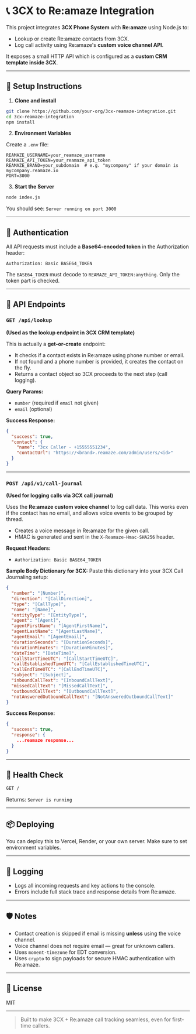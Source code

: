 # 📞 3CX to Re:amaze Integration

This project integrates **3CX Phone System** with **Re:amaze** using Node.js to:

- Lookup or create Re:amaze contacts from 3CX.
- Log call activity using Re:amaze's **custom voice channel API**.

It exposes a small HTTP API which is configured as a **custom CRM template inside 3CX**.

---

## 🔧 Setup Instructions

1. **Clone and install**

```bash
git clone https://github.com/your-org/3cx-reamaze-integration.git
cd 3cx-reamaze-integration
npm install
```

2. **Environment Variables**

Create a `.env` file:

```env
REAMAZE_USERNAME=your_reamaze_username
REAMAZE_API_TOKEN=your_reamaze_api_token
REAMAZE_BRAND=your_subdomain  # e.g. "mycompany" if your domain is mycompany.reamaze.io
PORT=3000
```

3. **Start the Server**

```bash
node index.js
```

You should see: `Server running on port 3000`

---

## 🔐 Authentication

All API requests must include a **Base64-encoded token** in the Authorization header:

```
Authorization: Basic BASE64_TOKEN
```

The `BASE64_TOKEN` must decode to `REAMAZE_API_TOKEN:anything`. Only the token part is checked.

---

## 🚀 API Endpoints

### `GET /api/lookup`
**(Used as the lookup endpoint in 3CX CRM template)**

This is actually a **get-or-create** endpoint:

- It checks if a contact exists in Re:amaze using phone number or email.
- If not found and a phone number is provided, it creates the contact on the fly.
- Returns a contact object so 3CX proceeds to the next step (call logging).

**Query Params:**
- `number` (required if `email` not given)
- `email` (optional)

**Success Response:**
```json
{
  "success": true,
  "contact": {
    "name": "3cx Caller - +15555551234",
    "contactUrl": "https://<brand>.reamaze.com/admin/users/<id>"
  }
}
```

---

### `POST /api/v1/call-journal`
**(Used for logging calls via 3CX call journal)**

Uses the **Re:amaze custom voice channel** to log call data.
This works even if the contact has no email, and allows voice events to be grouped by thread.

- Creates a voice message in Re:amaze for the given call.
- HMAC is generated and sent in the `X-Reamaze-Hmac-SHA256` header.

**Request Headers:**
- `Authorization: Basic BASE64_TOKEN`

**Sample Body Dictionary for 3CX:**
Paste this dictionary into your 3CX Call Journaling setup:

```json
{
  "number": "[Number]",
  "direction": "[CallDirection]",
  "type": "[CallType]",
  "name": "[Name]",
  "entityType": "[EntityType]",
  "agent": "[Agent]",
  "agentFirstName": "[AgentFirstName]",
  "agentLastName": "[AgentLastName]",
  "agentEmail": "[AgentEmail]",
  "durationSeconds": "[DurationSeconds]",
  "durationMinutes": "[DurationMinutes]",
  "dateTime": "[DateTime]",
  "callStartTimeUTC": "[CallStartTimeUTC]",
  "callEstablishedTimeUTC": "[CallEstablishedTimeUTC]",
  "callEndTimeUTC": "[CallEndTimeUTC]",
  "subject": "[Subject]",
  "inboundCallText": "[InboundCallText]",
  "missedCallText": "[MissedCallText]",
  "outboundCallText": "[OutboundCallText]",
  "notAnsweredOutboundCallText": "[NotAnsweredOutboundCallText]"
}
```

**Success Response:**
```json
{
  "success": true,
  "response": {
    ...reamaze response...
  }
}
```

---

## 🧪 Health Check

```bash
GET /
```
Returns: `Server is running`

---

## 📦 Deploying

You can deploy this to Vercel, Render, or your own server. Make sure to set environment variables.

---

## 🧼 Logging

- Logs all incoming requests and key actions to the console.
- Errors include full stack trace and response details from Re:amaze.

---

## 🛡️ Notes

- Contact creation is skipped if email is missing **unless** using the voice channel.
- Voice channel does not require email — great for unknown callers.
- Uses `moment-timezone` for EDT conversion.
- Uses `crypto` to sign payloads for secure HMAC authentication with Re:amaze.

---

## 📄 License

MIT

---

> Built to make 3CX + Re:amaze call tracking seamless, even for first-time callers.

